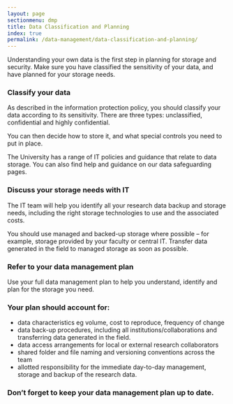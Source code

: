 ```yaml
---
layout: page
sectionmenu: dmp
title: Data Classification and Planning
index: true
permalink: /data-management/data-classification-and-planning/
---
```


Understanding your own data is the first step in planning for storage and security. Make sure you have classified the sensitivity of your data, and have planned for your storage needs.

### Classify your data

As described in the information protection policy, you should classify your data according to its sensitivity. There are three types: unclassified, confidential and highly confidential.

You can then decide how to store it, and what special controls you need to put in place.

The University has a range of IT policies and guidance that relate to data storage. You can also find help and guidance on our data safeguarding pages.

### Discuss your storage needs with IT

The IT team will help you identify all your research data backup and storage needs, including the right storage technologies to use and the associated costs.

You should use managed and backed-up storage where possible – for example, storage provided by your faculty or central IT. Transfer data generated in the field to managed storage as soon as possible.

### Refer to your data management plan

Use your full data management plan to help you understand, identify and plan for the storage you need.

### Your plan should account for:

* data characteristics eg volume, cost to reproduce, frequency of change
* data back-up procedures, including all institutions/collaborations and transferring data generated in the field.
* data access arrangements for local or external research collaborators
* shared folder and file naming and versioning conventions across the team
* allotted responsibility for the immediate day-to-day management, storage and backup of the research data.

### Don’t forget to keep your data management plan up to date.
